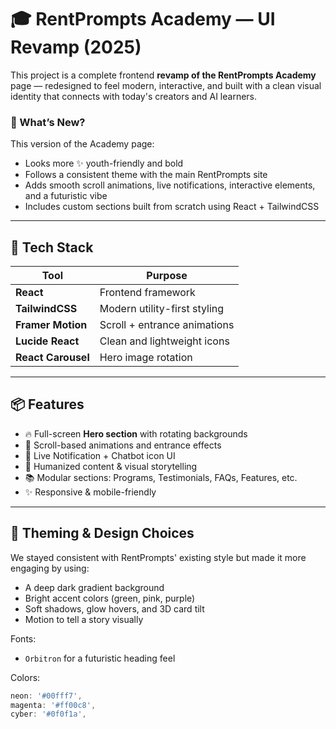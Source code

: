 # 🎓 RentPrompts Academy — UI Revamp (2025)

This project is a complete frontend **revamp of the RentPrompts Academy** page — redesigned to feel modern, interactive, and built with a clean visual identity that connects with today's creators and AI learners.

### 🚀 What’s New?

This version of the Academy page:
- Looks more ✨ youth-friendly and bold
- Follows a consistent theme with the main RentPrompts site
- Adds smooth scroll animations, live notifications, interactive elements, and a futuristic vibe
- Includes custom sections built from scratch using React + TailwindCSS

---

## 🧱 Tech Stack

| Tool                | Purpose                               |
|---------------------|----------------------------------------|
| **React**           | Frontend framework                     |
| **TailwindCSS**     | Modern utility-first styling           |
| **Framer Motion**   | Scroll + entrance animations           |
| **Lucide React**    | Clean and lightweight icons            |
| **React Carousel**  | Hero image rotation                    |

---

## 📦 Features

- 🔥 Full-screen **Hero section** with rotating backgrounds
- 🎯 Scroll-based animations and entrance effects
- 💬 Live Notification + Chatbot icon UI
- 🧠 Humanized content & visual storytelling
- 📚 Modular sections: Programs, Testimonials, FAQs, Features, etc.
- ✨ Responsive & mobile-friendly

---

## 🎨 Theming & Design Choices

We stayed consistent with RentPrompts' existing style but made it more engaging by using:
- A deep dark gradient background
- Bright accent colors (green, pink, purple)
- Soft shadows, glow hovers, and 3D card tilt
- Motion to tell a story visually

Fonts:
- `Orbitron` for a futuristic heading feel

Colors:
```js
neon: '#00fff7',
magenta: '#ff00c8',
cyber: '#0f0f1a',
